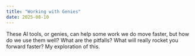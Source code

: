 ```yaml
---
title: "Working with Genies"
date: 2025-08-10
---
```


These AI tools, or genies, can help some work we do move faster, but how do we use them well? What are the pitfalls? What will really rocket you forward faster? My exploration of this.